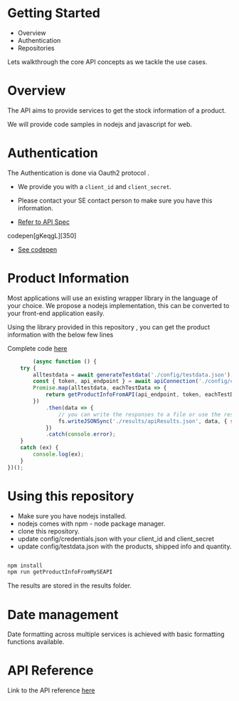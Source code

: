 # Getting Started
- Overview
- Authentication
- Repositories

Lets walkthrough the core API concepts as we tackle the use cases.

# Overview

The API aims to provide services to get the stock information of a product.

We will provide code samples in nodejs and javascript for web. 

# Authentication

The Authentication is done via Oauth2 protocol .
 - We provide you with a ```client_id``` and ```client_secret```.
 - Please contact your SE contact person to make sure you have this information.

- [Refer to API Spec](https://.....)

codepen[gKeqgL][350]
- [See codepen](https://codepen.io/siddharathan/pen/gKeqgL)

# Product Information

Most applications will use an existing wrapper library in the language of your choice. We propose a nodejs implementation, this can be converted to your front-end application easily.

Using the library provided in this repository , you can get the product information with the below few lines

Complete code [here](https://github.com/siddharatha/MySEServices/blob/master/getInfoFromMySEAPI.js)

``` js
        (async function () {
    try {
        alltestdata = await generateTestdata('./config/testdata.json');
        const { token, api_endpoint } = await apiConnection('./config/credentials.json');
        Promise.map(alltestdata, eachTestData => {
            return getProductInfoFromAPI(api_endpoint, token, eachTestData.product, _.toString(eachTestData.quantity), _.toString(eachTestData.shipTo));
        })
            .then(data => {
                // you can write the responses to a file or use the response to be displayed on a browser.
                fs.writeJSONSync('./results/apiResults.json', data, { spaces: 2 });
            })
            .catch(console.error);
    }
    catch (ex) {
        console.log(ex);
    }
})();

```

# Using this repository

- Make sure you have nodejs installed.
- nodejs comes with npm - node package manager.
- clone this repository.
- update config/credentials.json with your client_id and client_secret
- update config/testdata.json with the products, shipped info and quantity.
``` sh

npm install
npm run getProductInfoFromMySEAPI

```

The results are stored in the results folder.

# Date management
Date formatting across multiple services is achieved with basic formatting functions available.


# API Reference
Link to the API reference [here](https://api...)